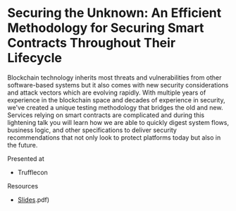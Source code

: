 # Securing the Unknown: An Efficient Methodology for Securing Smart Contracts Throughout Their Lifecycle

Blockchain technology inherits most threats and vulnerabilities from other software-based systems but it also comes with new security considerations and attack vectors which are evolving rapidly. With multiple years of experience in the blockchain space and decades of experience in security, we've created a unique testing methodology that bridges the old and new. Services relying on smart contracts are complicated and during this lightening talk you will learn how we are able to quickly digest system flows, business logic, and other specifications to deliver security recommendations that not only look to protect platforms today but also in the future.

Presented at

* Trufflecon

Resources

* [Slides](placeholder).pdf)
